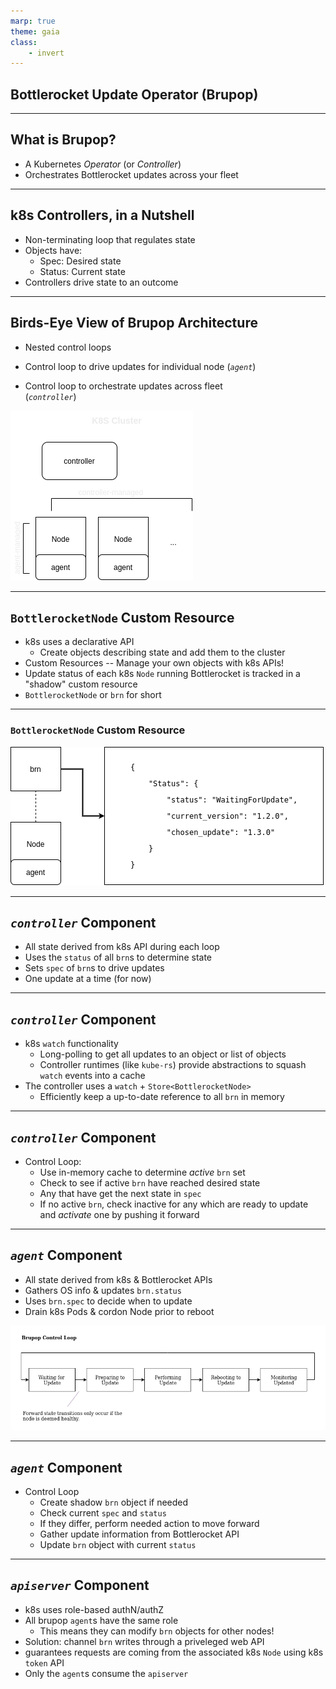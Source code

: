 ```yaml
---
marp: true
theme: gaia
class:
    - invert
---
```

<!-- _class: lead invert -->

## Bottlerocket Update Operator (Brupop)

---

## What is Brupop?

* A Kubernetes *Operator* (or *Controller*)
* Orchestrates Bottlerocket updates across your fleet

---

## k8s Controllers, in a Nutshell

* Non-terminating loop that regulates state
* Objects have:
    * Spec: Desired state
    * Status: Current state
* Controllers drive state to an outcome

---

## Birds-Eye View of Brupop Architecture

* Nested control loops
* Control loop to drive updates for individual node (*`agent`*)

* Control loop to orchestrate updates across fleet</br> (*`controller`*)

![bg right 80%](./nested-control-loops.png)

---

## `BottlerocketNode` Custom Resource
* k8s uses a declarative API
    * Create objects describing state and add them to the cluster
* Custom Resources -- Manage your own objects with k8s APIs!
* Update status of each k8s `Node` running Bottlerocket is tracked in a "shadow" custom resource
* `BottlerocketNode` or `brn` for short

---

### `BottlerocketNode` Custom Resource

![bg 90% 60%](./brn-resource.png)

---

## *`controller`* Component
* All state derived from k8s API during each loop
* Uses the `status` of all `brn`s to determine state
* Sets `spec` of `brn`s to drive updates
* One update at a time (for now)

---

## *`controller`* Component
* k8s `watch` functionality
    * Long-polling to get all updates to an object or list of objects
    * Controller runtimes (like `kube-rs`) provide abstractions to squash `watch` events into a cache
* The controller uses a `watch` + `Store<BottlerocketNode>`
    * Efficiently keep a up-to-date reference to all `brn` in memory

---

## *`controller`* Component
* Control Loop:
    * Use in-memory cache to determine *active* `brn` set
    * Check to see if active `brn` have reached desired state
    * Any that have get the next state in `spec`
    * If no active `brn`, check inactive for any which are ready to update and *activate* one by pushing it forward

---

## *`agent`* Component
* All state derived from k8s & Bottlerocket APIs
* Gathers OS info & updates `brn.status`
* Uses `brn.spec` to decide when to update
* Drain k8s Pods & cordon Node prior to reboot

![](./state-diagram.png)

---

## *`agent`* Component
* Control Loop
    * Create shadow `brn` object if needed
    * Check current `spec` and `status`
    * If they differ, perform needed action to move forward
    * Gather update information from Bottlerocket API
    * Update `brn` object with current `status`


---

## *`apiserver`* Component
* k8s uses role-based authN/authZ
* All brupop `agent`s have the same role
    * This means they can modify `brn` objects for other nodes!
* Solution: channel `brn` writes through a priveleged web API
* guarantees requests are coming from the associated k8s `Node` using k8s `token` API
* Only the `agent`s consume the `apiserver`
